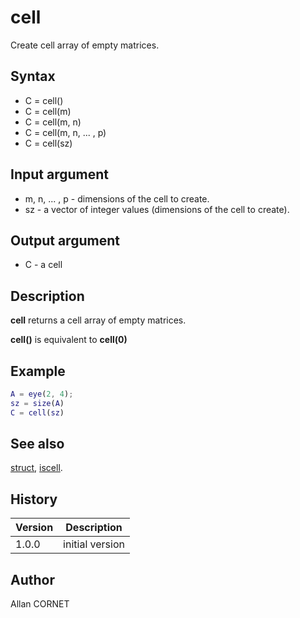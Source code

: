 

# cell

Create cell array of empty matrices.

## Syntax

- C = cell()
- C = cell(m)
- C = cell(m, n)
- C = cell(m, n, ... , p)
- C = cell(sz)

## Input argument

 - m, n, ... , p - dimensions of the cell to create.
 - sz - a vector of integer values (dimensions of the cell to create).

## Output argument

 - C - a cell

## Description


  <p><b>cell</b> returns a cell array of empty matrices.</p>
  <p><b>cell()</b> is equivalent to <b>cell(0)</b></p>


## Example

```matlab
A = eye(2, 4);
sz = size(A)
C = cell(sz)
```

## See also

[struct](struct.md), [iscell](../types/iscell.md).
## History

|Version|Description|
|------|------|
|1.0.0|initial version|


## Author

Allan CORNET



